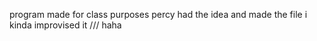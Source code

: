 program made for class purposes
percy had the idea and made the file
i kinda improvised it /// haha
